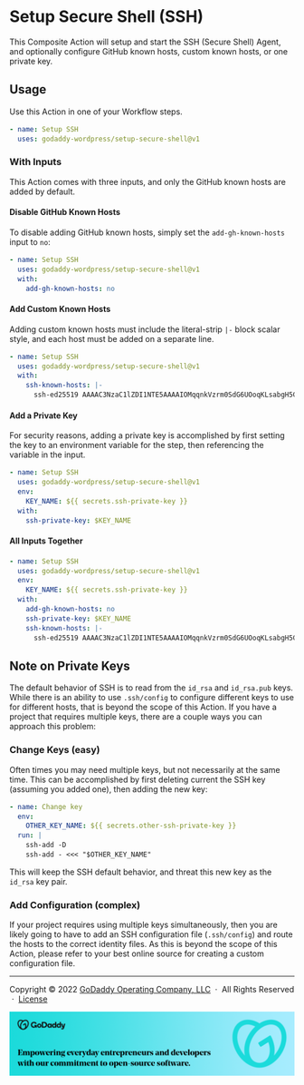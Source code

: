 # Setup Secure Shell (SSH)

This Composite Action will setup and start the SSH (Secure Shell) Agent, and optionally configure GitHub known hosts, custom known hosts, or one private key.

## Usage

Use this Action in one of your Workflow steps.

```yaml
- name: Setup SSH
  uses: godaddy-wordpress/setup-secure-shell@v1
```

### With Inputs

This Action comes with three inputs, and only the GitHub known hosts are added by default.

#### Disable GitHub Known Hosts

To disable adding GitHub known hosts, simply set the `add-gh-known-hosts` input to `no`:

```yaml
- name: Setup SSH
  uses: godaddy-wordpress/setup-secure-shell@v1
  with:
    add-gh-known-hosts: no
```

#### Add Custom Known Hosts

Adding custom known hosts must include the literal-strip `|-` block scalar style, and each host must be added on a separate line.

```yaml
- name: Setup SSH
  uses: godaddy-wordpress/setup-secure-shell@v1
  with:
    ssh-known-hosts: |-
      ssh-ed25519 AAAAC3NzaC1lZDI1NTE5AAAAIOMqqnkVzrm0SdG6UOoqKLsabgH5C9okWi0dh2l9GKJl
```

#### Add a Private Key

For security reasons, adding a private key is accomplished by first setting the key to an environment variable for the step, then referencing the variable in the input.

```yaml
- name: Setup SSH
  uses: godaddy-wordpress/setup-secure-shell@v1
  env:
    KEY_NAME: ${{ secrets.ssh-private-key }}
  with:
    ssh-private-key: $KEY_NAME
```

#### All Inputs Together

```yaml
- name: Setup SSH
  uses: godaddy-wordpress/setup-secure-shell@v1
  env:
    KEY_NAME: ${{ secrets.ssh-private-key }}
  with:
    add-gh-known-hosts: no
    ssh-private-key: $KEY_NAME
    ssh-known-hosts: |-
      ssh-ed25519 AAAAC3NzaC1lZDI1NTE5AAAAIOMqqnkVzrm0SdG6UOoqKLsabgH5C9okWi0dh2l9GKJl
```

## Note on Private Keys

The default behavior of SSH is to read from the `id_rsa` and `id_rsa.pub` keys. While there is an ability to use `.ssh/config` to configure different keys to use for different hosts, that is beyond the scope of this Action. If you have a project that requires multiple keys, there are a couple ways you can approach this problem:

### Change Keys (easy)

Often times you may need multiple keys, but not necessarily at the same time. This can be accomplished by first deleting current the SSH key (assuming you added one), then adding the new key:

```yaml
- name: Change key
  env:
    OTHER_KEY_NAME: ${{ secrets.other-ssh-private-key }}
  run: |
    ssh-add -D
    ssh-add - <<< "$OTHER_KEY_NAME"
```

This will keep the SSH default behavior, and threat this new key as the `id_rsa` key pair.

### Add Configuration (complex)

If your project requires using multiple keys simultaneously, then you are likely going to have to add an SSH configuration file (`.ssh/config`) and route the hosts to the correct identity files. As this is beyond the scope of this Action, please refer to your best online source for creating a custom configuration file.

---

Copyright © 2022  [GoDaddy Operating Company, LLC](https://godaddy.com) &nbsp;&middot;&nbsp; All Rights Reserved &nbsp;&middot;&nbsp; [License](LICENSE)

[![GoDaddy Engineering](https://raw.githubusercontent.com/godaddy-wordpress/.github/master/assets/godaddy-oss-readme-banner.webp)](https://www.godaddy.com/engineering/)
